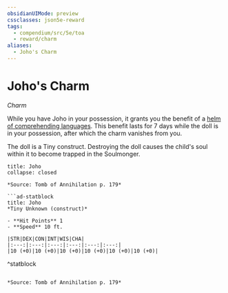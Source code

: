 ```yaml
---
obsidianUIMode: preview
cssclasses: json5e-reward
tags:
  - compendium/src/5e/toa
  - reward/charm
aliases:
  - Joho's Charm
---
```

# Joho's Charm
*Charm*  

While you have Joho in your possession, it grants you the benefit of a [helm of comprehending languages](2-Mechanics/CLI/items/helm-of-comprehending-languages.md). This benefit lasts for 7 days while the doll is in your possession, after which the charm vanishes from you.

The doll is a Tiny construct. Destroying the doll causes the child's soul within it to become trapped in the Soulmonger.

```ad-embed-object
title: Joho
collapse: closed

*Source: Tomb of Annihilation p. 179*  

```ad-statblock
title: Joho
*Tiny Unknown (construct)*

- **Hit Points** 1 
- **Speed** 10 ft.

|STR|DEX|CON|INT|WIS|CHA|
|:---:|:---:|:---:|:---:|:---:|:---:|
|10 (+0)|10 (+0)|10 (+0)|10 (+0)|10 (+0)|10 (+0)|

```
^statblock
```

*Source: Tomb of Annihilation p. 179*
